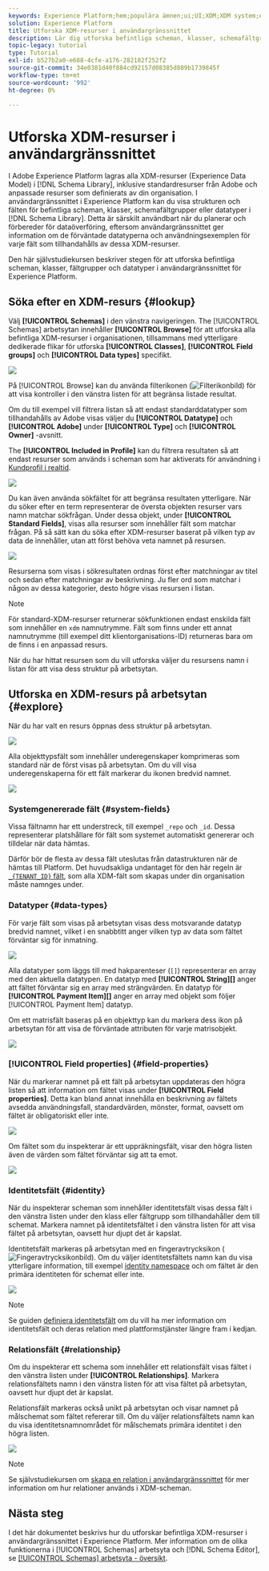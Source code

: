 ```yaml
---
keywords: Experience Platform;hem;populära ämnen;ui;UI;XDM;XDM system;experience data model;Experience data model;Experience data model;data model;data model;explore;class;field group;data type;schema;
solution: Experience Platform
title: Utforska XDM-resurser i användargränssnittet
description: Lär dig utforska befintliga scheman, klasser, schemafältgrupper och datatyper i användargränssnittet i Experience Platform.
topic-legacy: tutorial
type: Tutorial
exl-id: b527b2a0-e688-4cfe-a176-282182f252f2
source-git-commit: 34e0381d40f884cd92157d08385d889b1739845f
workflow-type: tm+mt
source-wordcount: '992'
ht-degree: 0%

---
```


# Utforska XDM-resurser i användargränssnittet

I Adobe Experience Platform lagras alla XDM-resurser (Experience Data Model) i [!DNL Schema Library], inklusive standardresurser från Adobe och anpassade resurser som definierats av din organisation. I användargränssnittet i Experience Platform kan du visa strukturen och fälten för befintliga scheman, klasser, schemafältgrupper eller datatyper i [!DNL Schema Library]. Detta är särskilt användbart när du planerar och förbereder för dataöverföring, eftersom användargränssnittet ger information om de förväntade datatyperna och användningsexemplen för varje fält som tillhandahålls av dessa XDM-resurser.

Den här självstudiekursen beskriver stegen för att utforska befintliga scheman, klasser, fältgrupper och datatyper i användargränssnittet för Experience Platform.

## Söka efter en XDM-resurs {#lookup}

Välj **[!UICONTROL Schemas]** i den vänstra navigeringen. The [!UICONTROL Schemas] arbetsytan innehåller **[!UICONTROL Browse]** för att utforska alla befintliga XDM-resurser i organisationen, tillsammans med ytterligare dedikerade flikar för utforska **[!UICONTROL Classes]**, **[!UICONTROL Field groups]** och **[!UICONTROL Data types]** specifikt.

![](../images/ui/explore/tabs.png)

På [!UICONTROL Browse] kan du använda filterikonen (![Filterikonbild](../images/ui/explore/icon.png)) för att visa kontroller i den vänstra listen för att begränsa listade resultat.

Om du till exempel vill filtrera listan så att endast standarddatatyper som tillhandahålls av Adobe visas väljer du **[!UICONTROL Datatype]** och **[!UICONTROL Adobe]** under **[!UICONTROL Type]** och **[!UICONTROL Owner]** -avsnitt.

The **[!UICONTROL Included in Profile]** kan du filtrera resultaten så att endast resurser som används i scheman som har aktiverats för användning i [Kundprofil i realtid](../../profile/home.md).

![](../images/ui/explore/filter.png)

Du kan även använda sökfältet för att begränsa resultaten ytterligare. När du söker efter en term representerar de översta objekten resurser vars namn matchar sökfrågan. Under dessa objekt, under **[!UICONTROL Standard Fields]**, visas alla resurser som innehåller fält som matchar frågan. På så sätt kan du söka efter XDM-resurser baserat på vilken typ av data de innehåller, utan att först behöva veta namnet på resursen.

![](../images/ui/explore/search.png)

Resurserna som visas i sökresultaten ordnas först efter matchningar av titel och sedan efter matchningar av beskrivning. Ju fler ord som matchar i någon av dessa kategorier, desto högre visas resursen i listan.

>[!NOTE]
>
>För standard-XDM-resurser returnerar sökfunktionen endast enskilda fält som innehåller en `xdm` namnutrymme. Fält som finns under ett annat namnutrymme (till exempel ditt klientorganisations-ID) returneras bara om de finns i en anpassad resurs.

När du har hittat resursen som du vill utforska väljer du resursens namn i listan för att visa dess struktur på arbetsytan.

## Utforska en XDM-resurs på arbetsytan {#explore}

När du har valt en resurs öppnas dess struktur på arbetsytan.

![](../images/ui/explore/canvas.png)

Alla objekttypsfält som innehåller underegenskaper komprimeras som standard när de först visas på arbetsytan. Om du vill visa underegenskaperna för ett fält markerar du ikonen bredvid namnet.

![](../images/ui/explore/field-expand.png)

### Systemgenererade fält {#system-fields}

Vissa fältnamn har ett understreck, till exempel `_repo` och `_id`. Dessa representerar platshållare för fält som systemet automatiskt genererar och tilldelar när data hämtas.

Därför bör de flesta av dessa fält uteslutas från datastrukturen när de hämtas till Platform. Det huvudsakliga undantaget för den här regeln är [`_{TENANT_ID}` fält](../api/getting-started.md#know-your-tenant_id), som alla XDM-fält som skapas under din organisation måste namnges under.

### Datatyper {#data-types}

För varje fält som visas på arbetsytan visas dess motsvarande datatyp bredvid namnet, vilket i en snabbtitt anger vilken typ av data som fältet förväntar sig för inmatning.

![](../images/ui/explore/data-types.png)

Alla datatyper som läggs till med hakparenteser (`[]`) representerar en array med den aktuella datatypen. En datatyp med **[!UICONTROL String]\[]** anger att fältet förväntar sig en array med strängvärden. En datatyp för **[!UICONTROL Payment Item]\[]** anger en array med objekt som följer [!UICONTROL Payment Item] datatyp.

Om ett matrisfält baseras på en objekttyp kan du markera dess ikon på arbetsytan för att visa de förväntade attributen för varje matrisobjekt.

![](../images/ui/explore/array-type.png)

### [!UICONTROL Field properties] {#field-properties}

När du markerar namnet på ett fält på arbetsytan uppdateras den högra listen så att information om fältet visas under **[!UICONTROL Field properties]**. Detta kan bland annat innehålla en beskrivning av fältets avsedda användningsfall, standardvärden, mönster, format, oavsett om fältet är obligatoriskt eller inte.

![](../images/ui/explore/field-properties.png)

Om fältet som du inspekterar är ett uppräkningsfält, visar den högra listen även de värden som fältet förväntar sig att ta emot.

![](../images/ui/explore/enum-field.png)

### Identitetsfält {#identity}

När du inspekterar scheman som innehåller identitetsfält visas dessa fält i den vänstra listen under den klass eller fältgrupp som tillhandahåller dem till schemat. Markera namnet på identitetsfältet i den vänstra listen för att visa fältet på arbetsytan, oavsett hur djupt det är kapslat.

Identitetsfält markeras på arbetsytan med en fingeravtrycksikon (![Fingeravtrycksikonbild](../images/ui/explore/identity-symbol.png)). Om du väljer identitetsfältets namn kan du visa ytterligare information, till exempel [identity namespace](../../identity-service/namespaces.md) och om fältet är den primära identiteten för schemat eller inte.

![](../images/ui/explore/identity-field.png)

>[!NOTE]
>
>Se guiden [definiera identitetsfält](./fields/identity.md) om du vill ha mer information om identitetsfält och deras relation med plattformstjänster längre fram i kedjan.

### Relationsfält {#relationship}

Om du inspekterar ett schema som innehåller ett relationsfält visas fältet i den vänstra listen under **[!UICONTROL Relationships]**. Markera relationsfältets namn i den vänstra listen för att visa fältet på arbetsytan, oavsett hur djupt det är kapslat.

Relationsfält markeras också unikt på arbetsytan och visar namnet på målschemat som fältet refererar till. Om du väljer relationsfältets namn kan du visa identitetsnamnområdet för målschemats primära identitet i den högra listen.

![](../images/ui/explore/relationship-field.png)

>[!NOTE]
>
>Se självstudiekursen om [skapa en relation i användargränssnittet](../tutorials/relationship-ui.md) för mer information om hur relationer används i XDM-scheman.

## Nästa steg

I det här dokumentet beskrivs hur du utforskar befintliga XDM-resurser i användargränssnittet i Experience Platform. Mer information om de olika funktionerna i [!UICONTROL Schemas] arbetsyta och [!DNL Schema Editor], se [[!UICONTROL Schemas] arbetsyta - översikt](./overview.md).
